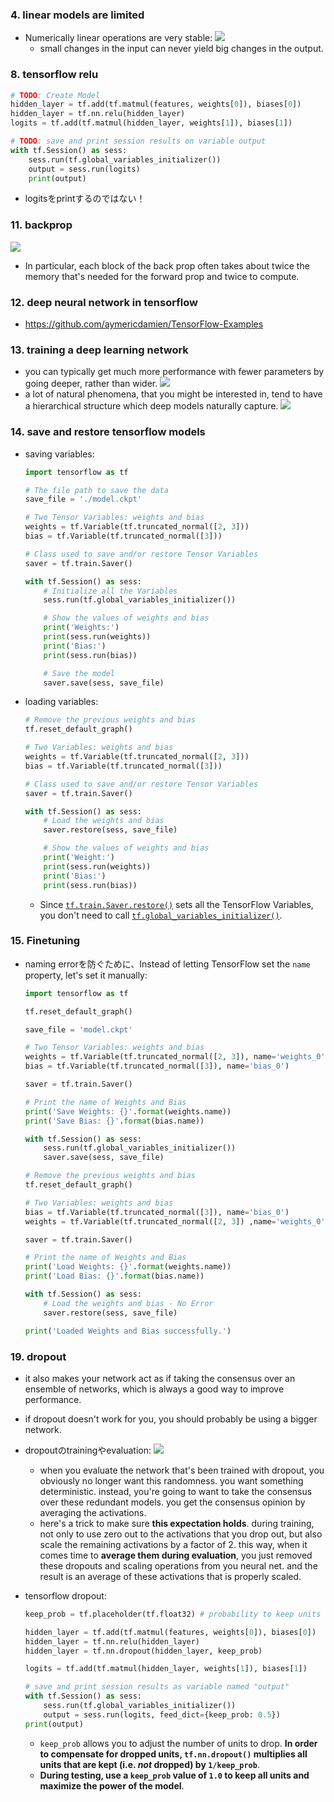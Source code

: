 ### 4. linear models are limited

- Numerically linear operations are very stable: ![](img/stable-linear-model-2021-04-12-11-34-45.png)
  - small changes in the input can never yield big changes in the output.

### 8. tensorflow relu

```python
# TODO: Create Model
hidden_layer = tf.add(tf.matmul(features, weights[0]), biases[0])
hidden_layer = tf.nn.relu(hidden_layer)
logits = tf.add(tf.matmul(hidden_layer, weights[1]), biases[1])

# TODO: save and print session results on variable output
with tf.Session() as sess:
    sess.run(tf.global_variables_initializer())
    output = sess.run(logits)
    print(output)
```

- logitsをprintするのではない！

### 11. backprop

![](img/backprop-2021-04-12-12-45-59.png)

- In particular, each block of the back prop often takes about twice the memory that's needed for the forward prop and twice to compute.

### 12. deep neural network in tensorflow

- https://github.com/aymericdamien/TensorFlow-Examples

### 13. training a deep learning network

- you can typically get much more performance with fewer parameters by going deeper, rather than wider. ![](img/2021-04-12-13-52-01-deeper-or-wider.png)
- a lot of natural phenomena, that you might be interested in, tend to have a hierarchical structure which deep models naturally capture. ![](img/2021-04-12-13-54-45-hierarchical-learning.png)

### 14. save and restore tensorflow models

- saving variables:

  ```python
  import tensorflow as tf
  
  # The file path to save the data
  save_file = './model.ckpt'
  
  # Two Tensor Variables: weights and bias
  weights = tf.Variable(tf.truncated_normal([2, 3]))
  bias = tf.Variable(tf.truncated_normal([3]))
  
  # Class used to save and/or restore Tensor Variables
  saver = tf.train.Saver()
  
  with tf.Session() as sess:
      # Initialize all the Variables
      sess.run(tf.global_variables_initializer())
  
      # Show the values of weights and bias
      print('Weights:')
      print(sess.run(weights))
      print('Bias:')
      print(sess.run(bias))
  
      # Save the model
      saver.save(sess, save_file)
  ```

- loading variables:

  ```python
  # Remove the previous weights and bias
  tf.reset_default_graph()
  
  # Two Variables: weights and bias
  weights = tf.Variable(tf.truncated_normal([2, 3]))
  bias = tf.Variable(tf.truncated_normal([3]))
  
  # Class used to save and/or restore Tensor Variables
  saver = tf.train.Saver()
  
  with tf.Session() as sess:
      # Load the weights and bias
      saver.restore(sess, save_file)
  
      # Show the values of weights and bias
      print('Weight:')
      print(sess.run(weights))
      print('Bias:')
      print(sess.run(bias))
  ```

  - Since [`tf.train.Saver.restore()`](https://www.tensorflow.org/api_docs/python/tf/train/Saver#restore) sets all the TensorFlow Variables, you don't need to call [`tf.global_variables_initializer()`](https://www.tensorflow.org/api_docs/python/tf/global_variables_initializer).

### 15. Finetuning

- naming errorを防ぐために、Instead of letting TensorFlow set the `name` property, let's set it manually:

  ```python
  import tensorflow as tf
  
  tf.reset_default_graph()
  
  save_file = 'model.ckpt'
  
  # Two Tensor Variables: weights and bias
  weights = tf.Variable(tf.truncated_normal([2, 3]), name='weights_0')
  bias = tf.Variable(tf.truncated_normal([3]), name='bias_0')
  
  saver = tf.train.Saver()
  
  # Print the name of Weights and Bias
  print('Save Weights: {}'.format(weights.name))
  print('Save Bias: {}'.format(bias.name))
  
  with tf.Session() as sess:
      sess.run(tf.global_variables_initializer())
      saver.save(sess, save_file)
  
  # Remove the previous weights and bias
  tf.reset_default_graph()
  
  # Two Variables: weights and bias
  bias = tf.Variable(tf.truncated_normal([3]), name='bias_0')
  weights = tf.Variable(tf.truncated_normal([2, 3]) ,name='weights_0')
  
  saver = tf.train.Saver()
  
  # Print the name of Weights and Bias
  print('Load Weights: {}'.format(weights.name))
  print('Load Bias: {}'.format(bias.name))
  
  with tf.Session() as sess:
      # Load the weights and bias - No Error
      saver.restore(sess, save_file)
  
  print('Loaded Weights and Bias successfully.')
  ```

### 19. dropout

- it also makes your network act as if taking the consensus over an ensemble of networks, which is always a good way to improve performance.
- if dropout doesn't work for you, you should probably be using a bigger network.
- dropoutのtrainingやevaluation: ![](img/2021-04-12-17-22-05-dropout-training-evaluation.png)
  - when you evaluate the network that's been trained with dropout, you obviously no longer want this randomness. you want something deterministic. instead, you're going to want to take the consensus over these redundant models. you get the consensus opinion by averaging the activations.
  - here's a trick to make sure **this expectation holds**. during training, not only to use zero out to the activations that you drop out, but also scale the remaining activations by a factor of 2. this way, when it comes time to **average them during evaluation**, you just removed these dropouts and scaling operations from you neural net. and the result is an average of these activations that is properly scaled.

- tensorflow dropout:

  ```python
  keep_prob = tf.placeholder(tf.float32) # probability to keep units
  
  hidden_layer = tf.add(tf.matmul(features, weights[0]), biases[0])
  hidden_layer = tf.nn.relu(hidden_layer)
  hidden_layer = tf.nn.dropout(hidden_layer, keep_prob)
  
  logits = tf.add(tf.matmul(hidden_layer, weights[1]), biases[1])
  
  # save and print session results as variable named "output"
  with tf.Session() as sess:
      sess.run(tf.global_variables_initializer())
      output = sess.run(logits, feed_dict={keep_prob: 0.5})
  print(output)
  ```

  - `keep_prob` allows you to adjust the number of units to drop. **In order to compensate for dropped units, `tf.nn.dropout()` multiplies all units that are kept (i.e. *not* dropped) by `1/keep_prob`**. 
  - **During testing, use a `keep_prob` value of `1.0` to keep all units and maximize the power of the model**.